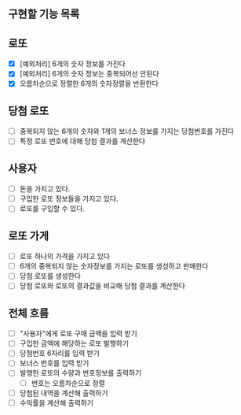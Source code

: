 ## 구현할 기능 목록

## 로또

- [x] [예외처리] 6개의 숫자 정보를 가진다
- [x] [예외처리] 6개의 숫자 정보는 중복되어선 안된다
- [x] 오름차순으로 정렬한 6개의 숫자정렬을 반환한다

## 당첨 로또

- [ ] 중복되지 않는 6개의 숫자와 1개의 보너스 정보를 가지는 당첨번호를 가진다
- [ ] 특정 로또 번호에 대해 당첨 결과를 계산한다

## 사용자

- [ ] 돈을 가지고 있다.
- [ ] 구입한 로또 정보들을 가지고 있다.
- [ ] 로또를 구입할 수 있다.

## 로또 가게

- [ ] 로또 하나의 가격을 가지고 있다
- [ ] 6개의 중복되지 않는 숫자정보를 가지는 로또를 생성하고 판매한다
- [ ] 당첨 로또를 생성한다
- [ ] 당첨 로또와 로또의 결과값을 비교해 당첨 결과를 계산한다

## 전체 흐름

- [ ] "사용자"에게 로또 구매 금액을 입력 받기
- [ ] 구입한 금액에 해당하는 로또 발행하기
- [ ] 당첨번호 6자리를 입력 받기
- [ ] 보너스 번호를 입력 받기
- [ ] 발행한 로또의 수량과 번호정보를 출력하기
  - [ ] 번호는 오름차순으로 정렬
- [ ] 당첨된 내역을 계산해 출력하기
- [ ] 수익률을 계산해 출력하기
